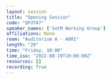 ```yaml
---
layout: session
title: "Opening Session"
code: "QFUTA7"
speaker_names: ['SotM Working Group']
affiliations: None
room: "Auditorium A - A001"
length: "20"
time: "Friday, 10:00"
time_iso: "2022-08-19T10:00:00Z"
resources: []
recording: True
---
```




